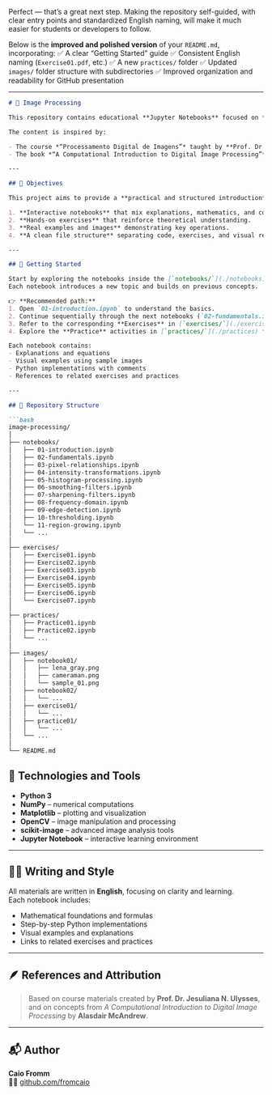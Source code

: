 Perfect — that’s a great next step. Making the repository self-guided, with clear entry points and standardized English naming, will make it much easier for students or developers to follow.

Below is the **improved and polished version** of your `README.md`, incorporating:
✅ A clear “Getting Started” guide
✅ Consistent English naming (`Exercise01.pdf`, etc.)
✅ A new `practices/` folder
✅ Updated `images/` folder structure with subdirectories
✅ Improved organization and readability for GitHub presentation

---

```markdown
# 🧠 Image Processing

This repository contains educational **Jupyter Notebooks** focused on **Digital Image Processing**, combining **theory**, **visual examples**, and **Python implementations**.

The content is inspired by:

- The course *“Processamento Digital de Imagens”* taught by **Prof. Dr. Jesuliana N. Ulysses**, which I attended during my undergraduate studies in Computer Science.  
- The book *“A Computational Introduction to Digital Image Processing”* by **Alasdair McAndrew**.

---

## 🎯 Objectives

This project aims to provide a **practical and structured introduction** to digital image processing through:

1. **Interactive notebooks** that mix explanations, mathematics, and code.  
2. **Hands-on exercises** that reinforce theoretical understanding.  
3. **Real examples and images** demonstrating key operations.  
4. **A clean file structure** separating code, exercises, and visual resources.

---

## 🚀 Getting Started

Start by exploring the notebooks inside the [`notebooks/`](./notebooks) folder.  
Each notebook introduces a new topic and builds on previous concepts.

👉 **Recommended path:**
1. Open `01-introduction.ipynb` to understand the basics.  
2. Continue sequentially through the next notebooks (`02-fundamentals.ipynb`, `03-pixel-relationships.ipynb`, etc.).  
3. Refer to the corresponding **Exercises** in [`exercises/`](./exercises) for additional practice.  
4. Explore the **Practice** activities in [`practices/`](./practices) for real-world or experimental challenges.

Each notebook contains:
- Explanations and equations  
- Visual examples using sample images  
- Python implementations with comments  
- References to related exercises and practices

---

## 📂 Repository Structure

```bash
image-processing/
│
├── notebooks/
│   ├── 01-introduction.ipynb
│   ├── 02-fundamentals.ipynb
│   ├── 03-pixel-relationships.ipynb
│   ├── 04-intensity-transformations.ipynb
│   ├── 05-histogram-processing.ipynb
│   ├── 06-smoothing-filters.ipynb
│   ├── 07-sharpening-filters.ipynb
│   ├── 08-frequency-domain.ipynb
│   ├── 09-edge-detection.ipynb
│   ├── 10-thresholding.ipynb
│   └── 11-region-growing.ipynb
│   └── ...
│
├── exercises/
│   ├── Exercise01.ipynb
│   ├── Exercise02.ipynb
│   ├── Exercise03.ipynb
│   ├── Exercise04.ipynb
│   ├── Exercise05.ipynb
│   ├── Exercise06.ipynb
│   └── Exercise07.ipynb
│
├── practices/
│   ├── Practice01.ipynb
│   ├── Practice02.ipynb
│   └── ...
│
├── images/
│   ├── notebook01/
│   │   ├── lena_gray.png
│   │   ├── cameraman.png
│   │   └── sample_01.png
│   ├── notebook02/
│   │   └── ...
│   ├── exercise01/
│   │   └── ...
│   ├── practice01/
│   │   └── ...
│   └── ...
│
└── README.md
```

## 🧰 Technologies and Tools

- **Python 3**
- **NumPy** – numerical computations  
- **Matplotlib** – plotting and visualization  
- **OpenCV** – image manipulation and processing  
- **scikit-image** – advanced image analysis tools  
- **Jupyter Notebook** – interactive learning environment

---

## 🧑‍🏫 Writing and Style

All materials are written in **English**, focusing on clarity and learning.  
Each notebook includes:

- Mathematical foundations and formulas  
- Step-by-step Python implementations  
- Visual examples and explanations  
- Links to related exercises and practices  

---

## 🪶 References and Attribution

> Based on course materials created by **Prof. Dr. Jesuliana N. Ulysses**,  
> and on concepts from *A Computational Introduction to Digital Image Processing* by **Alasdair McAndrew**.

---

## 📬 Author

**Caio Fromm**  
👩‍💻 [github.com/fromcaio](https://github.com/fromcaio)